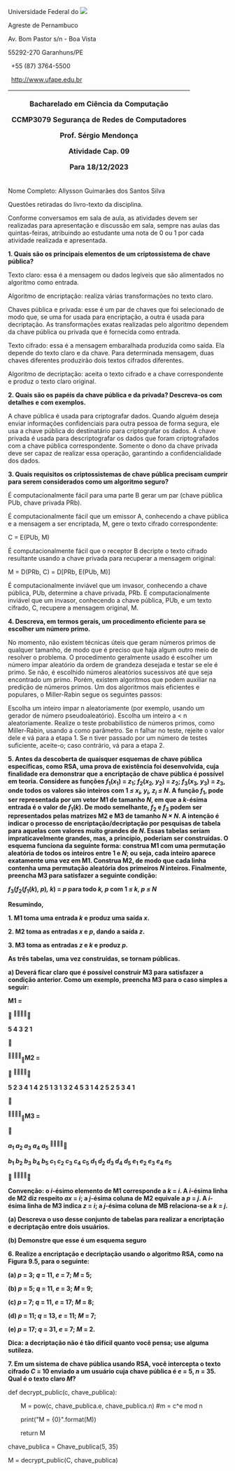 Universidade Federal do ![](Aspose.Words.875a1119-1374-4a0a-bd71-a7167ed5eb5a.001.png)

Agreste de Pernambuco 

Av. Bom Pastor s/n - Boa Vista 

55292-270 Garanhuns/PE 

` `+55 (87) 3764-5500 

` `http://www.ufape.edu.br 

|<p>Bacharelado em Ciência da Computação </p><p>CCMP3079 Segurança de Redes de Computadores </p><p>Prof. Sérgio Mendonça </p><p>Atividade Cap. 09 </p><p>Para 18/12/2023</p>|
| :-: |


Nome Completo: Allysson Guimarães dos Santos Silva

Questões retiradas do livro-texto da disciplina. 

Conforme conversamos em sala de aula, as atividades devem ser realizadas para apresentação e discussão em sala, sempre nas aulas das quintas-feiras, atribuindo ao estudante uma nota de 0 ou 1 por cada atividade realizada e apresentada. 

**1. Quais são os principais elementos de um criptossistema de chave pública?** 

Texto claro: essa é a mensagem ou dados legíveis que são alimentados no algoritmo como entrada. 

Algoritmo de encriptação: realiza várias transformações no texto claro. 

Chaves pública e privada: esse é um par de chaves que foi selecionado de modo que, se uma for usada para encriptação, a outra é usada para decriptação. As transformações exatas realizadas pelo algoritmo dependem da chave pública ou privada que é fornecida como entrada. 

Texto cifrado: essa é a mensagem embaralhada produzida como saída. Ela depende do texto claro e da chave. Para determinada mensagem, duas chaves diferentes produzirão dois textos cifrados diferentes. 

Algoritmo de decriptação: aceita o texto cifrado e a chave correspondente e produz o texto claro original.

**2. Quais são os papéis da chave pública e da privada? Descreva-os com detalhes e com exemplos.** 

A chave pública é usada para criptografar dados. Quando alguém deseja enviar informações confidenciais para outra pessoa de forma segura, ele usa a chave pública do destinatário para criptografar os dados. A chave privada é usada para descriptografar os dados que foram criptografados com a chave pública correspondente. Somente o dono da chave privada deve ser capaz de realizar essa operação, garantindo a confidencialidade dos dados.

**3. Quais requisitos os criptossistemas de chave pública precisam cumprir para serem considerados como um algoritmo seguro?** 

É computacionalmente fácil para uma parte B gerar um par (chave pública PUb, chave privada PRb).

É computacionalmente fácil que um emissor A, conhecendo a chave pública e a mensagem a ser encriptada, M, gere o texto cifrado correspondente:

C = E(PUb, M)

É computacionalmente fácil que o receptor B decripte o texto cifrado resultante usando a chave privada para recuperar a mensagem original:

M = D(PRb, C) = D[PRb, E(PUb, M)]

É computacionalmente inviável que um invasor, conhecendo a chave pública, PUb, determine a chave privada, PRb. É computacionalmente inviável que um invasor, conhecendo a chave pública, PUb, e um texto cifrado, C, recupere a mensagem original, M.

**4. Descreva, em termos gerais, um procedimento eficiente para se escolher um número primo.** 

No momento, não existem técnicas úteis que geram números primos de qualquer tamanho, de modo que é preciso que haja algum outro meio de resolver o problema. O procedimento geralmente usado é escolher um número ímpar aleatório da ordem de grandeza desejada e testar se ele é primo. Se não, é escolhido números aleatórios sucessivos até que seja encontrado um primo. Porém, existem algoritmos que podem auxiliar na predição de números primos. Um dos algoritmos mais eficientes e populares, o Miller-Rabin segue os seguintes passos:

Escolha um inteiro ímpar n aleatoriamente (por exemplo, usando um gerador de número pseudoaleatório). Escolha um inteiro a < n aleatoriamente. Realize o teste probabilístico de números primos, como Miller-Rabin, usando a como parâmetro. Se n falhar no teste, rejeite o valor dele e vá para a etapa 1. Se n tiver passado por um número de testes suficiente, aceite-o; caso contrário, vá para a etapa 2.

<b>5. Antes da descoberta de quaisquer esquemas de chave pública específicas, como RSA, uma prova de existência foi desenvolvida, cuja finalidade era demonstrar que a encriptação de chave pública é possível em teoria. Considere as funções <i>f</i><sub>1</sub>(<i>x</i><sub>1</sub>) = <i>z</i><sub>1</sub>; <i>f</i><sub>2</sub>(<i>x</i><sub>2</sub><i>, y</i><sub>2</sub>) = <i>z</i><sub>2</sub>; <i>f</i><sub>3</sub>(<i>x</i><sub>3</sub><i>, y</i><sub>3</sub>) = <i>z</i><sub>3</sub>, onde todos os valores são inteiros com 1 <i>≤ x<sub>i</sub>, y<sub>i</sub>, z<sub>i</sub> ≤ N</i>. A função <i>f</i><sub>1</sub>, pode ser representada por um vetor M1 de tamanho <i>N</i>, em que a <i>k</i>-ésima entrada é o valor de <i>f</i><sub>1</sub>(<i>k</i>). De modo semelhante, <i>f</i><sub>2</sub> e <i>f</i><sub>3</sub> podem ser representados pelas matrizes M2 e M3 de tamanho <i>N × N</i>. A intenção é indicar o processo de encriptação/decriptação por pesquisas de tabela para aquelas com valores muito grandes de <i>N</i>. Essas tabelas seriam impraticavelmente grandes, mas, a princípio, poderiam ser construídas. O esquema funciona da seguinte forma: construa M1 com uma permutação aleatória de todos os inteiros entre 1 e <i>N</i>; ou seja, cada inteiro aparece exatamente uma vez em M1. Construa M2, de modo que cada linha contenha uma permutação aleatória dos primeiros <i>N</i> inteiros. Finalmente, preencha M3 para satisfazer a seguinte condição:</b> 

<b><i>f</i><sub>3</sub>(<i>f</i><sub>2</sub>(<i>f</i><sub>1</sub>(<i>k</i>)<i>, p</i>)<i>, k</i>) = <i>p</i> para todo <i>k, p</i> com 1 <i>≤ k, p ≤ N</i></b> 

**Resumindo,** 

**1. M1 toma uma entrada *k* e produz uma saída *x*.** 

**2. M2 toma as entradas *x* e *p*, dando a saída *z*.** 

**3. M3 toma as entradas *z* e *k* e produz *p*.** 

**As três tabelas, uma vez construídas, se tornam públicas.** 

**a) Deverá ficar claro que é possível construir M3 para satisfazer a condição anterior. Como um exemplo, preencha M3 para o caso simples a seguir:** 

**M1 =** 

<b> <sup></sup></b> 

**5 4 3 2 1** 

**** 

<b><sup></sup><sub></sub>M2 =</b> 

<b> <sup></sup></b> 

**5 2 3 4 1 4 2 5 1 3 1 3 2 4 5 3 1 4 2 5 2 5 3 4 1** 

**** 

<b><sup></sup><sub></sub>M3 =</b> 

**** 

<b><i>a</i><sub>1</sub> <i>a</i><sub>2</sub> <i>a</i><sub>3</sub> <i>a</i><sub>4</sub> <i>a</i><sub>5</sub> <sup></sup></b> 

<b><i>b</i><sub>1</sub> <i>b</i><sub>2</sub> <i>b</i><sub>3</sub> <i>b</i><sub>4</sub> <i>b</i><sub>5</sub> <i>c</i><sub>1</sub> <i>c</i><sub>2</sub> <i>c</i><sub>3</sub> <i>c</i><sub>4</sub> <i>c</i><sub>5</sub> <i>d</i><sub>1</sub> <i>d</i><sub>2</sub> <i>d</i><sub>3</sub> <i>d</i><sub>4</sub> <i>d</i><sub>5</sub> <i>e</i><sub>1</sub> <i>e</i><sub>2</sub> <i>e</i><sub>3</sub> <i>e</i><sub>4</sub> <i>e</i><sub>5</sub></b> 

<b> <sup></sup></b> 

**Convenção: o *i*-ésimo elemento de M1 corresponde a *k* = *i*. A *i*-ésima linha de M2 diz respeito *ax* = *i*; a *j*-ésima coluna de M2 equivale a *p* = *j*. A *i*-ésima linha de M3 indica *z* = *i*; a *j*-ésima coluna de MB relaciona-se a *k* = *j*.** 

**(a) Descreva o uso desse conjunto de tabelas para realizar a encriptação e decriptação entre dois usuários.** 

**(b) Demonstre que esse é um esquema seguro** 

**6. Realize a encriptação e decriptação usando o algoritmo RSA, como na Figura 9.5, para o seguinte:** 

**(a) *p* = 3; *q* = 11, *e* = 7; *M* = 5;** 

**(b) *p* = 5; *q* = 11, *e* = 3; *M* = 9;** 

**(c) *p* = 7; *q* = 11, *e* = 17; *M* = 8;** 

**(d) *p* = 11; *q* = 13, *e* = 11; *M* = 7;** 

**(e) *p* = 17; *q* = 31, *e* = 7; *M* = 2.** 

**Dica: a decriptação não é tão difícil quanto você pensa; use alguma sutileza.** 


**7. Em um sistema de chave pública usando RSA, você intercepta o texto cifrado *C* = 10 enviado a um usuário cuja chave pública é *e* = 5, *n* = 35. Qual é o texto claro *M*?** 

def decrypt\_public(c, chave\_publica):

`    `M = pow(c, chave\_publica.e, chave\_publica.n) #m = c^e mod n

`    `print("M = {0}".format(M))



`    `return M

chave\_publica = Chave\_publica(5, 35)

M = decrypt\_public(C, chave\_publica)

